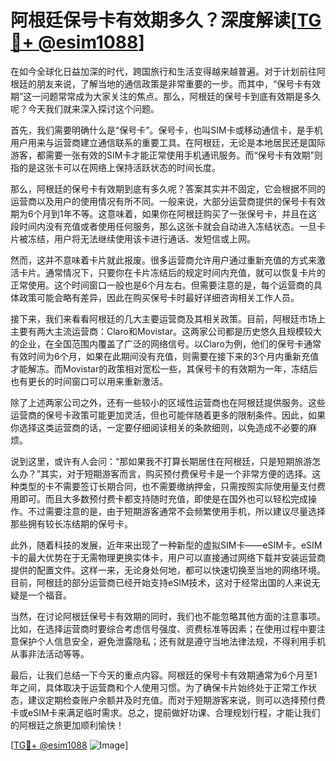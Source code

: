 # 阿根廷保号卡有效期多久？深度解读[[TG💪+ @esim1088](https://t.me/s/esim1088)]

在如今全球化日益加深的时代，跨国旅行和生活变得越来越普遍。对于计划前往阿根廷的朋友来说，了解当地的通信政策是非常重要的一步。而其中，“保号卡有效期”这一问题常常成为大家关注的焦点。那么，阿根廷的保号卡到底有效期是多久呢？今天我们就来深入探讨这个问题。

首先，我们需要明确什么是“保号卡”。保号卡，也叫SIM卡或移动通信卡，是手机用户用来与运营商建立通信联系的重要工具。在阿根廷，无论是本地居民还是国际游客，都需要一张有效的SIM卡才能正常使用手机通讯服务。而“保号卡有效期”则指的是这张卡可以在网络上保持活跃状态的时间长度。

那么，阿根廷的保号卡有效期到底有多久呢？答案其实并不固定，它会根据不同的运营商以及用户的使用情况有所不同。一般来说，大部分运营商提供的保号卡有效期为6个月到1年不等。这意味着，如果你在阿根廷购买了一张保号卡，并且在这段时间内没有充值或者使用任何服务，那么这张卡就会自动进入冻结状态。一旦卡片被冻结，用户将无法继续使用该卡进行通话、发短信或上网。

然而，这并不意味着卡片就此报废。很多运营商允许用户通过重新充值的方式来激活卡片。通常情况下，只要你在卡片冻结后的规定时间内充值，就可以恢复卡片的正常使用。这个时间窗口一般也是6个月左右。但需要注意的是，每个运营商的具体政策可能会略有差异，因此在购买保号卡时最好详细咨询相关工作人员。

接下来，我们来看看阿根廷的几大主要运营商及其相关政策。目前，阿根廷市场上主要有两大主流运营商：Claro和Movistar。这两家公司都是历史悠久且规模较大的企业，在全国范围内覆盖了广泛的网络信号。以Claro为例，他们的保号卡通常有效时间为6个月，如果在此期间没有充值，则需要在接下来的3个月内重新充值才能解冻。而Movistar的政策相对宽松一些，其保号卡的有效期为一年，冻结后也有更长的时间窗口可以用来重新激活。

除了上述两家公司之外，还有一些较小的区域性运营商也在阿根廷提供服务。这些运营商的保号卡政策可能更加灵活，但也可能伴随着更多的限制条件。因此，如果你选择这类运营商的话，一定要仔细阅读相关的条款细则，以免造成不必要的麻烦。

说到这里，或许有人会问：“那如果我不打算长期居住在阿根廷，只是短期旅游怎么办？”其实，对于短期游客而言，购买预付费保号卡是一个非常方便的选择。这种类型的卡不需要签订长期合同，也不需要缴纳押金，只需按照实际使用量支付费用即可。而且大多数预付费卡都支持随时充值，即使是在国外也可以轻松完成操作。不过需要注意的是，由于短期游客通常不会频繁使用手机，所以建议尽量选择那些拥有较长冻结期的保号卡。

此外，随着科技的发展，近年来出现了一种新型的虚拟SIM卡——eSIM卡。eSIM卡的最大优势在于无需物理更换实体卡，用户可以直接通过网络下载并安装运营商提供的配置文件。这样一来，无论身处何地，都可以快速切换至当地的网络环境。目前，阿根廷的部分运营商已经开始支持eSIM技术，这对于经常出国的人来说无疑是一个福音。

当然，在讨论阿根廷保号卡有效期的同时，我们也不能忽略其他方面的注意事项。比如，在选择运营商时要综合考虑信号强度、资费标准等因素；在使用过程中要注意保护个人信息安全，避免泄露隐私；还有就是遵守当地法律法规，不得利用手机从事非法活动等等。

最后，让我们总结一下今天的重点内容。阿根廷的保号卡有效期通常为6个月至1年之间，具体取决于运营商和个人使用习惯。为了确保卡片始终处于正常工作状态，建议定期检查账户余额并及时充值。而对于短期游客来说，则可以选择预付费卡或eSIM卡来满足临时需求。总之，提前做好功课、合理规划行程，才能让我们的阿根廷之旅更加顺利愉快！

[[TG💪+ @esim1088](https://t.me/s/esim1088) ![Image](https://i.postimg.cc/4NQfJmqS/Snipaste-2025-05-13-00-14-12.png)]